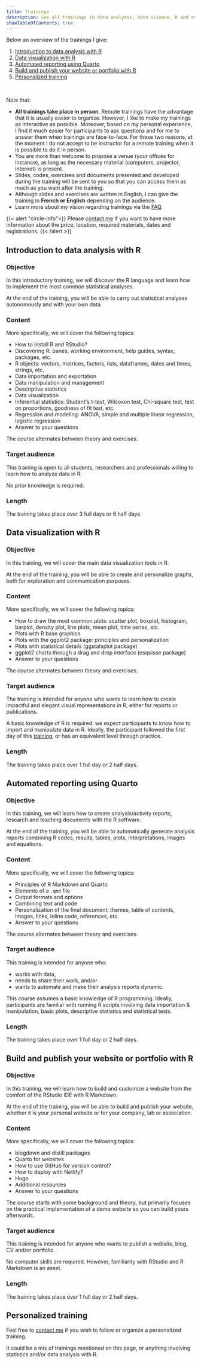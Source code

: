 ```yaml
---
title: Trainings
description: See all trainings in data analysis, data science, R and statistics, provided by Antoine Soetewey.
showTableOfContents: true
---
```


Below an overview of the trainings I give:

1. [Introduction to data analysis with R](/trainings/#introduction-to-data-analysis-with-r)
1. [Data visualization with R](/trainings/#data-visualization-with-r)
1. [Automated reporting using Quarto](/trainings/#automated-reporting-using-quarto)
1. [Build and publish your website or portfolio with R](/trainings/#build-and-publish-your-website-or-portfolio-with-r)
1. [Personalized training](/trainings/#personalized-training)

<br>

Note that:

- **All trainings take place in person**. Remote trainings have the advantage that it is usually easier to organize. However, I like to make my trainings as interactive as possible. Moreover, based on my personal experience, I find it much easier for participants to ask questions and for me to answer them when trainings are face-to-face. For these two reasons, at the moment I do not accept to be instructor for a remote training when it is possible to do it in person.
- You are more than welcome to propose a venue (your offices for instance), as long as the necessary material (computers, projector, internet) is present.
- Slides, codes, exercises and documents presented and developed during the training will be sent to you so that you can access them as much as you want after the training.
- Although slides and exercises are written in English, I can give the training in **French or English** depending on the audience.
- Learn more about my vision regarding trainings via the [FAQ](/faq/#what-is-the-vision-about-trainings).

{{< alert "circle-info">}}
Please [contact me](/#contact) if you want to have more information about the price, location, required materials, dates and registrations.
{{< /alert >}}

## Introduction to data analysis with R

### Objective

In this introductory training, we will discover the R language and learn how to implement the most common statistical analyses.

At the end of the training, you will be able to carry out statistical analyses autonomously and with your own data.

### Content

More specifically, we will cover the following topics:

- How to install R and RStudio?
- Discovering R: panes, working environment, help guides, syntax, packages, etc.
- R objects: vectors, matrices, factors, lists, dataframes, dates and times, strings, etc.
- Data importation and exportation
- Data manipulation and management
- Descriptive statistics
- Data visualization
- Inferential statistics: Student's t-test, Wilcoxon test, Chi-square test, test on proportions, goodness of fit test, etc.
- Regression and modeling: ANOVA, simple and multiple linear regression, logistic regression
- Answer to your questions

The course alternates between theory and exercises.

### Target audience

This training is open to all students, researchers and professionals willing to learn how to analyze data in R.

No prior knowledge is required.

### Length

The training takes place over 3 full days or 6 half days.

## Data visualization with R

### Objective

In this training, we will cover the main data visualization tools in R.

At the end of the training, you will be able to create and personalize graphs, both for exploration and communication purposes.

### Content

More specifically, we will cover the following topics:

- How to draw the most common plots: scatter plot, boxplot, histogram, barplot, density plot, line plots, mean plot, time series, etc.
- Plots with R base graphics
- Plots with the ggplot2 package: principles and personalization
- Plots with statistical details (ggstatsplot package)
- ggplot2 charts through a drag and drop interface (esquisse package)
- Answer to your questions

The course alternates between theory and exercises.

### Target audience

The training is intended for anyone who wants to learn how to create impactful and elegant visual representations in R, either for reports or publications.

A basic knowledge of R is required: we expect participants to know how to import and manipulate data in R. Ideally, the participant followed the first day of this [training](/trainings/#introduction-to-data-analysis-with-r), or has an equivalent level through practice.

### Length

The training takes place over 1 full day or 2 half days.

## Automated reporting using Quarto

### Objective

In this training, we will learn how to create analysis/activity reports, research and teaching documents with the R software.

At the end of the training, you will be able to automatically generate analysis reports combining R codes, results, tables, plots, interpretations, images and equations.

### Content

More specifically, we will cover the following topics:

- Principles of R Markdown and Quarto
- Elements of a `.qmd` file
- Output formats and options
- Combining text and code
- Personalization of the final document: themes, table of contents, images, links, inline code, references, etc.
- Answer to your questions

The course alternates between theory and exercises.

### Target audience

This training is intended for anyone who:

- works with data,
- needs to share their work, and/or
- wants to automate and make their analysis reports dynamic.

This course assumes a basic knowledge of R programming. Ideally, participants are familiar with running R scripts involving data importation & manipulation, basic plots, descriptive statistics and statistical tests.

### Length

The training takes place over 1 full day or 2 half days.

## Build and publish your website or portfolio with R

### Objective

In this training, we will learn how to build and customize a website from the comfort of the RStudio IDE with R Markdown.

At the end of the training, you will be able to build and publish your website, whether it is your personal website or for your company, lab or association.

### Content

More specifically, we will cover the following topics:

- blogdown and distill packages
- Quarto for websites
- How to use GitHub for version control?
- How to deploy with Netlify?
- Hugo
- Additional resources
- Answer to your questions

The course starts with some background and theory, but primarily focuses on the practical implementation of a demo website so you can build yours afterwards.

### Target audience

This training is intended for anyone who wants to publish a website, blog, CV and/or portfolio.

No computer skills are required. However, familiarity with RStudio and R Markdown is an asset.

### Length

The training takes place over 1 full day or 2 half days.

## Personalized training

Feel free to [contact me](/#contact) if you wish to follow or organize a personalized training.

It could be a mix of trainings mentioned on this page, or anything involving statistics and/or data analysis with R.
